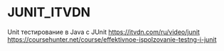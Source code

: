 # JUNIT_ITVDN
Unit тестирование в Java с JUnit
https://itvdn.com/ru/video/junit
https://coursehunter.net/course/effektivnoe-ispolzovanie-testng-i-junit
